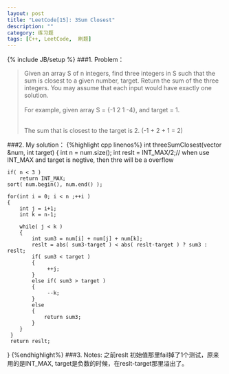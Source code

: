 ```yaml
---
layout: post
title: "LeetCode[15]: 3Sum Closest"
description: ""
category: 练习题
tags: [C++, LeetCode,  刷题]
---
```

{% include JB/setup %}
###1. Problem：
<blockquote>
Given an array S of n integers, find three integers in S such that the sum is closest to a given number, target. Return the sum of the three integers. You may assume that each input would have exactly one solution.
<br>
<br>    For example, given array S = {-1 2 1 -4}, and target = 1.

<br>    The sum that is closest to the target is 2. (-1 + 2 + 1 = 2)

</blockquote>
###2. My solution：
{%highlight cpp linenos%}
int threeSumClosest(vector<int> &num, int target) 
{        
    int n = num.size();
    int reslt = INT_MAX/2;// when use INT_MAX and target is negtive, then thre will be a overflow
           
    if( n < 3 ) 
        return INT_MAX;
    sort( num.begin(), num.end() );
        
    for(int i = 0; i < n ;++i ) 
    {
        int j = i+1;
        int k = n-1;
           
        while( j < k )
        {
            int sum3 = num[i] + num[j] + num[k];
            reslt = abs( sum3-target ) < abs( reslt-target ) ? sum3 : reslt;
            if( sum3 < target )
            {
                 ++j;
            }
            else if( sum3 > target )
            {
                 --k;
            }
            else
            {
                return sum3;
            }
        }
     }
     return reslt;
}
{%endhighlight%}
###3. Notes:
之前reslt 初始值那里fail掉了1个测试，原来用的是INT_MAX, target是负数的时候，在reslt-target那里溢出了。
